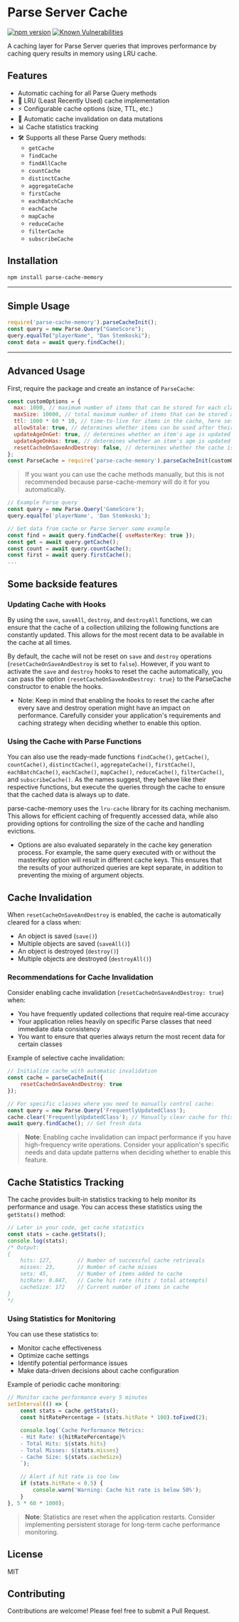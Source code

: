 # Parse Server Cache

[![npm version](https://badge.fury.io/js/parse-cache-memory.svg)](https://badge.fury.io/js/parse-cache-memory)
[![Known Vulnerabilities](https://snyk.io/test/github/rgunindi/parse-cache-memory/badge.svg)](https://snyk.io/test/github/rgunindi/parse-cache-memory)

A caching layer for Parse Server queries that improves performance by caching query results in memory using LRU cache.

## Features

- Automatic caching for all Parse Query methods
- 💾 LRU (Least Recently Used) cache implementation
- ⚡ Configurable cache options (size, TTL, etc.)
- 🔄 Automatic cache invalidation on data mutations
- 📊 Cache statistics tracking
- 🛠️ Supports all these Parse Query methods:
  - `getCache`
  - `findCache`
  - `findAllCache`
  - `countCache`
  - `distinctCache`
  - `aggregateCache`
  - `firstCache`
  - `eachBatchCache`
  - `eachCache`
  - `mapCache`
  - `reduceCache`
  - `filterCache`
  - `subscribeCache`

## Installation

```bash
npm install parse-cache-memory
```

---

## Simple Usage

```js
require('parse-cache-memory').parseCacheInit();
const query = new Parse.Query("GameScore");
query.equalTo("playerName", "Dan Stemkoski");
const data = await query.findCache();
```

---

## Advanced Usage

First, require the package and create an instance of `ParseCache`:

```js
const customOptions = {
  max: 1000, // maximum number of items that can be stored for each class (className)
  maxSize: 10000, // total maximum number of items that can be stored across all classes
  ttl: 1000 * 60 * 10, // time-to-live for items in the cache, here set to 10 minutes
  allowStale: true, // determines whether items can be used after their ttl has expired
  updateAgeOnGet: true, // determines whether an item's age is updated when it's retrieved using "get"
  updateAgeOnHas: true, // determines whether an item's age is updated when it's checked using "has"
  resetCacheOnSaveAndDestroy: false, // determines whether the cache is reset when an object is saved or destroyed
};
const ParseCache = require('parse-cache-memory').parseCacheInit(customOptions);
```

> If you want you can use the cache methods manually, but this is not recommended because parse-cache-memory will do it for you automatically.

```js
// Example Parse query
const query = new Parse.Query('GameScore');
query.equalTo('playerName', 'Dan Stemkoski');

// Get data from cache or Parse Server some example
const find = await query.findCache({ useMasterKey: true });
const get = await query.getCache();
const count = await query.countCache();
const first = await query.firstCache();
...
```

## Some backside features

### Updating Cache with Hooks

By using the `save`, `saveAll`, `destroy`, and `destroyAll` functions, we can ensure that the cache of a collection utilizing the following functions are constantly updated. This allows for the most recent data to be available in the cache at all times.

By default, the cache will not be reset on `save` and `destroy` operations (`resetCacheOnSaveAndDestroy` is set to `false`). However, if you want to activate the `save` and `destroy` hooks to reset the cache automatically, you can pass the option `{resetCacheOnSaveAndDestroy: true}` to the ParseCache constructor to enable the hooks.

- Note: Keep in mind that enabling the hooks to reset the cache after every save and destroy operation might have an impact on performance. Carefully consider your application's requirements and caching strategy when deciding whether to enable this option.

### Using the Cache with Parse Functions

You can also use the ready-made functions `findCache()`, `getCache()`, `countCache()`, `distinctCache()`, `aggregateCache()`, `firstCache()`, `eachBatchCache()`, `eachCache()`, `mapCache()`, `reduceCache()`, `filterCache()`, and `subscribeCache()`. As the names suggest, they behave like their respective functions, but execute the queries through the cache to ensure that the cached data is always up to date.

parse-cache-memory uses the `lru-cache` library for its caching mechanism. This allows for efficient caching of frequently accessed data, while also providing options for controlling the size of the cache and handling evictions.

- Options are also evaluated separately in the cache key generation process. For example, the same query executed with or without the masterKey option will result in different cache keys. This ensures that the results of your authorized queries are kept separate, in addition to preventing the mixing of argument objects.

## Cache Invalidation

When `resetCacheOnSaveAndDestroy` is enabled, the cache is automatically cleared for a class when:
- An object is saved (`save()`)
- Multiple objects are saved (`saveAll()`)
- An object is destroyed (`destroy()`)
- Multiple objects are destroyed (`destroyAll()`)

### Recommendations for Cache Invalidation

Consider enabling cache invalidation (`resetCacheOnSaveAndDestroy: true`) when:
- You have frequently updated collections that require real-time accuracy
- Your application relies heavily on specific Parse classes that need immediate data consistency
- You want to ensure that queries always return the most recent data for certain classes

Example of selective cache invalidation:
```js
// Initialize cache with automatic invalidation
const cache = parseCacheInit({
    resetCacheOnSaveAndDestroy: true
});

// For specific classes where you need to manually control cache:
const query = new Parse.Query('FrequentlyUpdatedClass');
cache.clear('FrequentlyUpdatedClass'); // Manually clear cache for this class
await query.findCache(); // Get fresh data

```

> **Note**: Enabling cache invalidation can impact performance if you have high-frequency write operations. Consider your application's specific needs and data update patterns when deciding whether to enable this feature.

## Cache Statistics Tracking

The cache provides built-in statistics tracking to help monitor its performance and usage. You can access these statistics using the `getStats()` method:

```js
// Later in your code, get cache statistics
const stats = cache.getStats();
console.log(stats);
/* Output:
{
    hits: 127,        // Number of successful cache retrievals
    misses: 23,       // Number of cache misses
    sets: 45,         // Number of items added to cache
    hitRate: 0.847,   // Cache hit rate (hits / total attempts)
    cacheSize: 172    // Current number of items in cache
}
*/
```

### Using Statistics for Monitoring

You can use these statistics to:
- Monitor cache effectiveness
- Optimize cache settings
- Identify potential performance issues
- Make data-driven decisions about cache configuration

Example of periodic cache monitoring:
```js
// Monitor cache performance every 5 minutes
setInterval(() => {
    const stats = cache.getStats();
    const hitRatePercentage = (stats.hitRate * 100).toFixed(2);
    
    console.log(`Cache Performance Metrics:
    - Hit Rate: ${hitRatePercentage}%
    - Total Hits: ${stats.hits}
    - Total Misses: ${stats.misses}
    - Cache Size: ${stats.cacheSize}
    `);
    
    // Alert if hit rate is too low
    if (stats.hitRate < 0.5) {
        console.warn('Warning: Cache hit rate is below 50%');
    }
}, 5 * 60 * 1000);
```

> **Note**: Statistics are reset when the application restarts. Consider implementing persistent storage for long-term cache performance monitoring.

## License

MIT

## Contributing

Contributions are welcome! Please feel free to submit a Pull Request.
